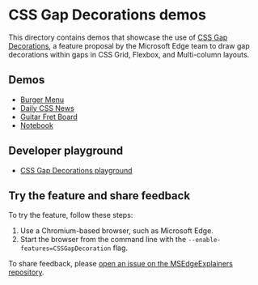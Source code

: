 # CSS Gap Decorations demos

This directory contains demos that showcase the use of [CSS Gap Decorations](https://github.com/MicrosoftEdge/MSEdgeExplainers/blob/main/CSSGapDecorations/explainer.md), a feature proposal by the Microsoft Edge team to draw gap decorations within gaps in CSS Grid, Flexbox, and Multi-column layouts.

## Demos

* [Burger Menu](https://microsoftedge.github.io/Demos/css-gap-decorations/burger-menu.html)
* [Daily CSS News](https://microsoftedge.github.io/Demos/css-gap-decorations/daily-css-news.html)
* [Guitar Fret Board](https://microsoftedge.github.io/Demos/css-gap-decorations/guitar-fret-board.html)
* [Notebook](https://microsoftedge.github.io/Demos/css-gap-decorations/notebook.html)
<!-- * [The Daily Oddity](https://microsoftedge.github.io/Demos/css-gap-decorations/the-daily-oddity.html) -->

## Developer playground

* [CSS Gap Decorations playground](https://microsoftedge.github.io/Demos/css-gap-decorations/playground.html)

## Try the feature and share feedback

To try the feature, follow these steps:

1. Use a Chromium-based browser, such as Microsoft Edge.
1. Start the browser from the command line with the `--enable-features=CSSGapDecoration` flag.

To share feedback, please [open an issue on the MSEdgeExplainers repository](https://github.com/MicrosoftEdge/MSEdgeExplainers/issues/new?template=css-gap-decorations.md).
